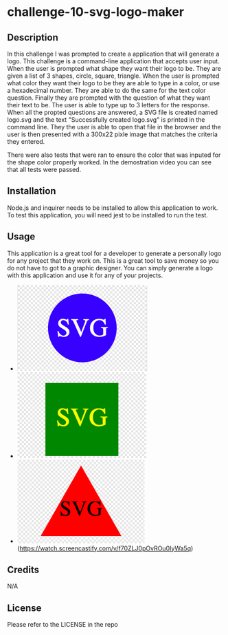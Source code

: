 # challenge-10-svg-logo-maker

## Description

In this challenge I was prompted to create a application that will generate a logo. This challenge is a command-line application that accepts user input. When the user is prompted what shape they want their logo to be. They are given a list of 3 shapes, circle, square, triangle. When the user is prompted what color they want their logo to be they are able to type in a color, or use a hexadecimal number. They are able to do the same for the text color question. Finally they are prompted with the question of what they want their text to be. The user is able to type up to 3 letters for the response. When all the propted questions are answered, a SVG file is created named logo.svg and the text "Successfully created logo.svg" is printed in the command line. They the user is able to open that file in the browser and the user is then presented with a 300x22 pixle image that matches the criteria they entered. 

There were also tests that were ran to ensure the color that was inputed for the shape color properly worked. In the demostration video you can see that all tests were passed.


## Installation

Node.js and inquirer needs to be installed to allow this application to work. To test this application, you will need jest to be installed to run the test.

## Usage

This application is a great tool for a developer to generate a personally logo for any project that they work on. This is a great tool to save money so you do not have to got to a graphic designer. You can simply generate a logo with this application and use it for any of your projects. 

* ![circle-logo-screenshots](./examples/circleLogo.png)
* ![square-logo-screenshots](./examples/squareLogo.png)
* ![triangle-logo-screenshots](./examples/triangleLogo.png)
(https://watch.screencastify.com/v/f70ZLJ0pOvROu0IyWa5q)



## Credits

N/A

## License

Please refer to the LICENSE in the repo